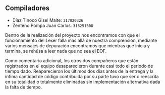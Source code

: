 
## Compiladores

- Díaz Tinoco Gisel Maite: `317020326`
- Zenteno Pompa Juan Carlos: `316251608`

Dentro de la realización del proyecto nos encontramos con que el funcionamiento del Lexer falla más allá de nuestra comprensión, mediante varios mensajes de depuración encontramos que mientras que inicia y termina, se rehúsa a leer nada que no sea el EOF.

Como comentario adicional, los otros dos compañeros que están registrados en el equipo desaparecieron durante casi todo el periodo de tiempo dado. Reaparecieron los últimos dos días antes de la entrega y la ínfima cantidad de código contribuida por su parte tuvo que ser o reescrita en su totalidad o totalmente eliminadas sin implementación alternativa dada la falta de tiempo.
